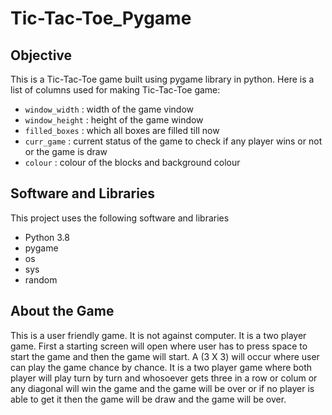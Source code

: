 # Tic-Tac-Toe_Pygame

## Objective
This is a Tic-Tac-Toe game built using pygame library in python. Here is a list of columns used for making Tic-Tac-Toe game:

* `window_width` : width of the game vindow
* `window_height` : height of the game window
* `filled_boxes` : which all boxes are filled till now
* `curr_game` : current status of the game to check if any player wins or not or the game is draw
* `colour` : colour of the blocks and background colour

## Software and Libraries

This project uses the following software and libraries

* Python 3.8
* pygame
* os
* sys
* random

## About the Game

This is a user friendly game. It is not against computer. It is a two player game. First a starting screen will open where user has to press space to start the game and then the game will start. A (3 X 3) will occur where user can play the game chance by chance. It is a two player game where both player will play turn by turn and whosoever gets three in a row or colum or any diagonal will win the game and the game will be over or if no player is able to get it then the game will be draw and the game will be over.
